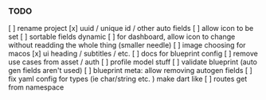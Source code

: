 ### TODO

[ ] rename project
[x] uuid / unique id / other auto fields
[ ] allow icon to be set
[ ] sortable fields dynamic 
[ ] for dashboard, allow icon to change without readding the whole thing (smaller needle)
[ ] image choosing for macos
[x] ui heading / subtitles / etc.
[ ] docs for blueprint config
[ ] remove use cases from asset / auth
[ ] profile model stuff
[ ] validate blueprint (auto gen fields aren't used)
[ ] blueprint meta: allow removing autogen fields
[ ] fix yaml config for types (ie char/string etc. ) make dart like
[ ] routes get from namespace